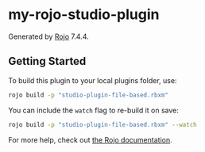 # my-rojo-studio-plugin
Generated by [Rojo](https://github.com/rojo-rbx/rojo) 7.4.4.

## Getting Started
To build this plugin to your local plugins folder, use:

```bash
rojo build -p "studio-plugin-file-based.rbxm"
```

You can include the `watch` flag to re-build it on save:

```bash
rojo build -p "studio-plugin-file-based.rbxm" --watch
```

For more help, check out [the Rojo documentation](https://rojo.space/docs).
